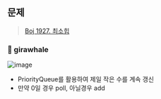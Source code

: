 ## 문제
> [Boj 1927. 최소힙](https://www.acmicpc.net/problem/1927)


### :whale: girawhale

![image](https://user-images.githubusercontent.com/48428699/95936511-b55d7a80-0e10-11eb-9c45-be462485cd1c.png)


- PriorityQueue를 활용하여 제일 작은 수를 계속 갱신
- 만약 0일 경우 poll, 아닐경우 add